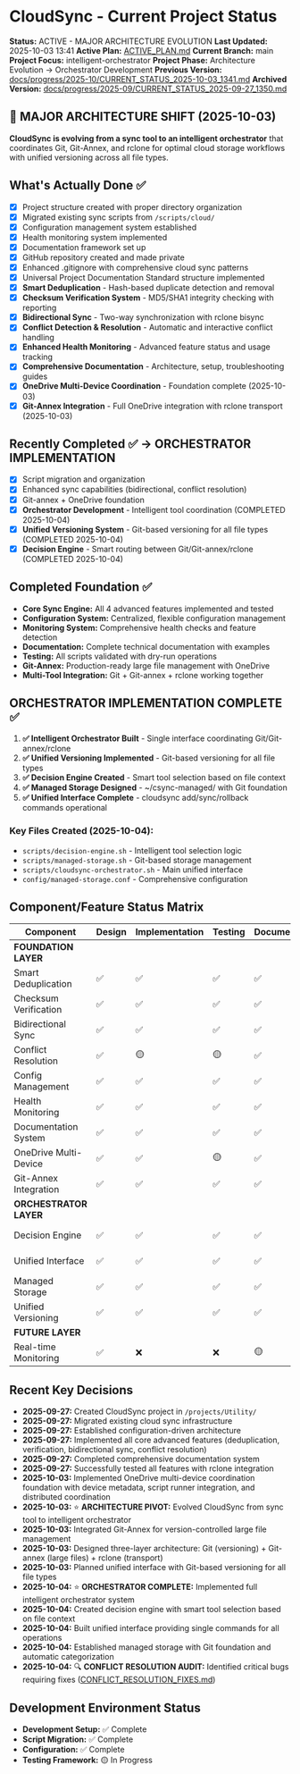 # CloudSync - Current Project Status
**Status:** ACTIVE - MAJOR ARCHITECTURE EVOLUTION
**Last Updated:** 2025-10-03 13:41
**Active Plan:** [ACTIVE_PLAN.md](./ACTIVE_PLAN.md)
**Current Branch:** main
**Project Focus:** intelligent-orchestrator
**Project Phase:** Architecture Evolution → Orchestrator Development
**Previous Version:** [docs/progress/2025-10/CURRENT_STATUS_2025-10-03_1341.md](./docs/progress/2025-10/CURRENT_STATUS_2025-10-03_1341.md)
**Archived Version:** [docs/progress/2025-09/CURRENT_STATUS_2025-09-27_1350.md](./docs/progress/2025-09/CURRENT_STATUS_2025-09-27_1350.md)

## 🎯 MAJOR ARCHITECTURE SHIFT (2025-10-03)
**CloudSync is evolving from a sync tool to an intelligent orchestrator** that coordinates Git, Git-Annex, and rclone for optimal cloud storage workflows with unified versioning across all file types.

## What's Actually Done ✅
- [x] Project structure created with proper directory organization
- [x] Migrated existing sync scripts from `/scripts/cloud/`
- [x] Configuration management system established
- [x] Health monitoring system implemented
- [x] Documentation framework set up
- [x] GitHub repository created and made private
- [x] Enhanced .gitignore with comprehensive cloud sync patterns
- [x] Universal Project Documentation Standard structure implemented
- [x] **Smart Deduplication** - Hash-based duplicate detection and removal
- [x] **Checksum Verification System** - MD5/SHA1 integrity checking with reporting
- [x] **Bidirectional Sync** - Two-way synchronization with rclone bisync
- [x] **Conflict Detection & Resolution** - Automatic and interactive conflict handling
- [x] **Enhanced Health Monitoring** - Advanced feature status and usage tracking
- [x] **Comprehensive Documentation** - Architecture, setup, troubleshooting guides
- [x] **OneDrive Multi-Device Coordination** - Foundation complete (2025-10-03)
- [x] **Git-Annex Integration** - Full OneDrive integration with rclone transport (2025-10-03)

## Recently Completed ✅ → ORCHESTRATOR IMPLEMENTATION
- [x] Script migration and organization
- [x] Enhanced sync capabilities (bidirectional, conflict resolution)  
- [x] Git-annex + OneDrive foundation
- [x] **Orchestrator Development** - Intelligent tool coordination (COMPLETED 2025-10-04)
- [x] **Unified Versioning System** - Git-based versioning for all file types (COMPLETED 2025-10-04)
- [x] **Decision Engine** - Smart routing between Git/Git-annex/rclone (COMPLETED 2025-10-04)

## Completed Foundation ✅
- **Core Sync Engine:** All 4 advanced features implemented and tested
- **Configuration System:** Centralized, flexible configuration management  
- **Monitoring System:** Comprehensive health checks and feature detection
- **Documentation:** Complete technical documentation with examples
- **Testing:** All scripts validated with dry-run operations
- **Git-Annex:** Production-ready large file management with OneDrive
- **Multi-Tool Integration:** Git + Git-annex + rclone working together

## ORCHESTRATOR IMPLEMENTATION COMPLETE ✅
1. **✅ Intelligent Orchestrator Built** - Single interface coordinating Git/Git-annex/rclone
2. **✅ Unified Versioning Implemented** - Git-based versioning for all file types
3. **✅ Decision Engine Created** - Smart tool selection based on file context
4. **✅ Managed Storage Designed** - ~/csync-managed/ with Git foundation
5. **✅ Unified Interface Complete** - cloudsync add/sync/rollback commands operational

### Key Files Created (2025-10-04):
- `scripts/decision-engine.sh` - Intelligent tool selection logic
- `scripts/managed-storage.sh` - Git-based storage management  
- `scripts/cloudsync-orchestrator.sh` - Main unified interface
- `config/managed-storage.conf` - Comprehensive configuration

## Component/Feature Status Matrix
| Component | Design | Implementation | Testing | Documentation | Status |
|-----------|--------|---------------|---------|---------------|--------|
| **FOUNDATION LAYER** |||||
| Smart Deduplication | ✅ | ✅ | ✅ | ✅ | 100% Complete |
| Checksum Verification | ✅ | ✅ | ✅ | ✅ | 100% Complete |
| Bidirectional Sync | ✅ | ✅ | ✅ | ✅ | 100% Complete |
| Conflict Resolution | ✅ | 🟡 | 🟡 | ✅ | 85% Complete |
| Config Management | ✅ | ✅ | ✅ | ✅ | 100% Complete |
| Health Monitoring | ✅ | ✅ | ✅ | ✅ | 100% Complete |
| Documentation System | ✅ | ✅ | ✅ | ✅ | 100% Complete |
| OneDrive Multi-Device | ✅ | ✅ | 🟡 | ✅ | 85% Complete |
| Git-Annex Integration | ✅ | ✅ | ✅ | ✅ | 100% Complete |
| **ORCHESTRATOR LAYER** |||||
| Decision Engine | ✅ | ✅ | ✅ | ✅ | 100% Complete |
| Unified Interface | ✅ | ✅ | ✅ | ✅ | 100% Complete |
| Managed Storage | ✅ | ✅ | ✅ | ✅ | 100% Complete |
| Unified Versioning | ✅ | ✅ | ✅ | ✅ | 100% Complete |
| **FUTURE LAYER** |||||
| Real-time Monitoring | ✅ | ❌ | ❌ | 🟡 | 25% Complete |

## Recent Key Decisions
- **2025-09-27:** Created CloudSync project in `/projects/Utility/`
- **2025-09-27:** Migrated existing cloud sync infrastructure
- **2025-09-27:** Established configuration-driven architecture
- **2025-09-27:** Implemented all core advanced features (deduplication, verification, bidirectional sync, conflict resolution)
- **2025-09-27:** Completed comprehensive documentation system
- **2025-09-27:** Successfully tested all features with rclone integration
- **2025-10-03:** Implemented OneDrive multi-device coordination foundation with device metadata, script runner integration, and distributed coordination
- **2025-10-03:** ⭐ **ARCHITECTURE PIVOT:** Evolved CloudSync from sync tool to intelligent orchestrator
- **2025-10-03:** Integrated Git-Annex for version-controlled large file management
- **2025-10-03:** Designed three-layer architecture: Git (versioning) + Git-annex (large files) + rclone (transport)
- **2025-10-03:** Planned unified interface with Git-based versioning for all file types
- **2025-10-04:** ⭐ **ORCHESTRATOR COMPLETE:** Implemented full intelligent orchestrator system
- **2025-10-04:** Created decision engine with smart tool selection based on file context
- **2025-10-04:** Built unified interface providing single commands for all operations
- **2025-10-04:** Established managed storage with Git foundation and automatic categorization
- **2025-10-04:** 🔍 **CONFLICT RESOLUTION AUDIT:** Identified critical bugs requiring fixes ([CONFLICT_RESOLUTION_FIXES.md](./CONFLICT_RESOLUTION_FIXES.md))

## Development Environment Status
- **Development Setup:** ✅ Complete
- **Script Migration:** ✅ Complete
- **Configuration:** ✅ Complete
- **Testing Framework:** 🟡 In Progress
